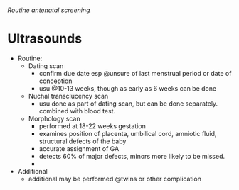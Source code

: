 ###### Routine antenatal screening

# Ultrasounds
- Routine:
    + Dating scan 
        * confirm due date esp @unsure of last menstrual period or date of conception
        * usu @10-13 weeks, though as early as 6 weeks can be done
    + Nuchal transclucency scan
        * usu done as part of dating scan, but can be done separately. combined with blood test.
    + Morphology scan
        * performed at 18-22 weeks gestation
        * examines position of placenta, umbilical cord, amniotic fluid, structural defects of the baby
        * accurate assignment of GA
        * detects 60% of major defects, minors more likely to be missed.
        *  
- Additional
    + additional may be performed @twins or other complication